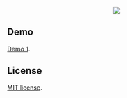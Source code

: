 <p align="center"><img src="https://github.com/roberto-canche/Web-Vr/tree/master/1/assets/demos.png"></p>



## Demo
[Demo 1](http://demos.robertocanche.xyz/Web-VR/1/).

## License

[MIT license](http://opensource.org/licenses/MIT).
